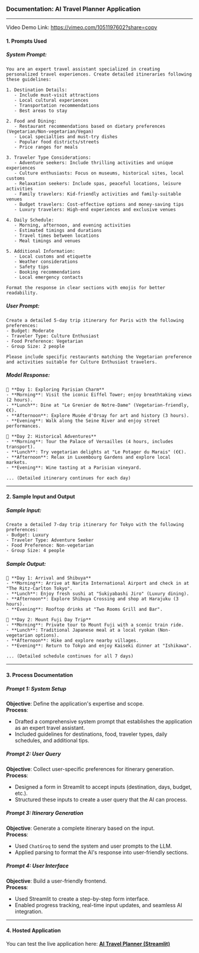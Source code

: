 

### **Documentation: AI Travel Planner Application**

---
Video Demo Link: https://vimeo.com/1051197602?share=copy


#### **1. Prompts Used**
##### **System Prompt**:
```plaintext
You are an expert travel assistant specialized in creating personalized travel experiences. Create detailed itineraries following these guidelines:

1. Destination Details:
   - Include must-visit attractions
   - Local cultural experiences
   - Transportation recommendations
   - Best areas to stay

2. Food and Dining:
   - Restaurant recommendations based on dietary preferences (Vegetarian/Non-vegetarian/Vegan)
   - Local specialties and must-try dishes
   - Popular food districts/streets
   - Price ranges for meals

3. Traveler Type Considerations:
   - Adventure seekers: Include thrilling activities and unique experiences
   - Culture enthusiasts: Focus on museums, historical sites, local customs
   - Relaxation seekers: Include spas, peaceful locations, leisure activities
   - Family travelers: Kid-friendly activities and family-suitable venues
   - Budget travelers: Cost-effective options and money-saving tips
   - Luxury travelers: High-end experiences and exclusive venues

4. Daily Schedule:
   - Morning, afternoon, and evening activities
   - Estimated timings and durations
   - Travel times between locations
   - Meal timings and venues

5. Additional Information:
   - Local customs and etiquette
   - Weather considerations
   - Safety tips
   - Booking recommendations
   - Local emergency contacts

Format the response in clear sections with emojis for better readability.
```

##### **User Prompt**:
```plaintext
Create a detailed 5-day trip itinerary for Paris with the following preferences:
- Budget: Moderate
- Traveler Type: Culture Enthusiast
- Food Preference: Vegetarian
- Group Size: 2 people

Please include specific restaurants matching the Vegetarian preference and activities suitable for Culture Enthusiast travelers.
```

##### **Model Response**:
```plaintext
🎨 **Day 1: Exploring Parisian Charm**
- **Morning**: Visit the iconic Eiffel Tower; enjoy breathtaking views (2 hours).
- **Lunch**: Dine at "Le Grenier de Notre-Dame" (Vegetarian-friendly, €€).
- **Afternoon**: Explore Musée d'Orsay for art and history (3 hours).
- **Evening**: Walk along the Seine River and enjoy street performances.

🍷 **Day 2: Historical Adventures**
- **Morning**: Tour the Palace of Versailles (4 hours, includes transport).
- **Lunch**: Try vegetarian delights at "Le Potager du Marais" (€€).
- **Afternoon**: Relax in Luxembourg Gardens and explore local markets.
- **Evening**: Wine tasting at a Parisian vineyard.

... (Detailed itinerary continues for each day)
```

---

#### **2. Sample Input and Output**
##### **Sample Input**:
```plaintext
Create a detailed 7-day trip itinerary for Tokyo with the following preferences:
- Budget: Luxury
- Traveler Type: Adventure Seeker
- Food Preference: Non-vegetarian
- Group Size: 4 people
```

##### **Sample Output**:
```plaintext
🎌 **Day 1: Arrival and Shibuya**
- **Morning**: Arrive at Narita International Airport and check in at "The Ritz-Carlton Tokyo".
- **Lunch**: Enjoy fresh sushi at "Sukiyabashi Jiro" (Luxury dining).
- **Afternoon**: Explore Shibuya Crossing and shop at Harajuku (3 hours).
- **Evening**: Rooftop drinks at "Two Rooms Grill and Bar".

🌄 **Day 2: Mount Fuji Day Trip**
- **Morning**: Private tour to Mount Fuji with a scenic train ride.
- **Lunch**: Traditional Japanese meal at a local ryokan (Non-vegetarian options).
- **Afternoon**: Hike and explore nearby villages.
- **Evening**: Return to Tokyo and enjoy Kaiseki dinner at "Ishikawa".

... (Detailed schedule continues for all 7 days)
```

---

#### **3. Process Documentation**

##### **Prompt 1: System Setup**
**Objective**: Define the application's expertise and scope.  
**Process**:  
- Drafted a comprehensive system prompt that establishes the application as an expert travel assistant.  
- Included guidelines for destinations, food, traveler types, daily schedules, and additional tips.

##### **Prompt 2: User Query**
**Objective**: Collect user-specific preferences for itinerary generation.  
**Process**:  
- Designed a form in Streamlit to accept inputs (destination, days, budget, etc.).  
- Structured these inputs to create a user query that the AI can process.  

##### **Prompt 3: Itinerary Generation**
**Objective**: Generate a complete itinerary based on the input.  
**Process**:  
- Used `ChatGroq` to send the system and user prompts to the LLM.  
- Applied parsing to format the AI's response into user-friendly sections.

##### **Prompt 4: User Interface**
**Objective**: Build a user-friendly frontend.  
**Process**:  
- Used Streamlit to create a step-by-step form interface.  
- Enabled progress tracking, real-time input updates, and seamless AI integration.

---

#### **4. Hosted Application**
You can test the live application here: **[AI Travel Planner (Streamlit)](https://tripplanner-fwxhuqthw4ougv5bk2zr6q.streamlit.app/)**  

